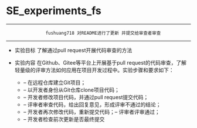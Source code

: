 # SE_experiments_fs
-------------------------------------------------------------------------------------
                   fushuang718 对README进行了更新 并提交给审查者审查
-------------------------------------------------------------------------------------

- 实验目标
    了解通过pull request开展代码审查的方法
    
- 实验内容
在Github、Gitee等平台上开展基于pull request的代码审查，了解轻量级的评审方法如何应用在项目开发过程中。实验步骤和要求如下：
    - – 在远程仓库建立Git项目；
    - – 以开发者身份从Git仓库clone项目代码；
    - – 开发者修改项目代码，并通过pull request提交代码；
    - – 评审者审查代码，给出回复意见，形成评审不通过的结论；
    - – 开发者再次修改代码，重新提交代码；– 评审者评审通过；
    - – 开发者检查前次更新是否最终提交

    

